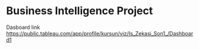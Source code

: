 # Business Intelligence Project
Dasboard link https://public.tableau.com/app/profile/kursun/viz/Is_Zekasi_Son1_/Dashboard1

